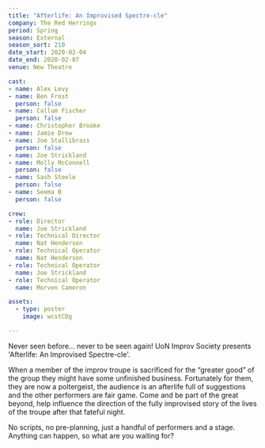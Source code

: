 ```yaml
---
title: "Afterlife: An Improvised Spectre-cle"
company: The Red Herrings
period: Spring
season: External
season_sort: 210
date_start: 2020-02-04
date_end: 2020-02-07
venue: New Theatre

cast:
- name: Alex Levy
- name: Ben Frost
  person: false
- name: Callum Fischer
  person: false
- name: Christopher Brooke
- name: Jamie Drew
- name: Joe Stallibrass
  person: false 
- name: Joe Strickland
- name: Molly McConnell
  person: false 
- name: Sash Steele 
  person: false 
- name: Seema B
  person: false

crew: 
- role: Director
  name: Joe Strickland
- role: Technical Director 
  name: Nat Henderson
- role: Technical Operator 
  name: Nat Henderson
- role: Technical Operator 
  name: Joe Strickland
- role: Technical Operator 
  name: Morven Cameron

assets:
  - type: poster
    image: wcstCDg

---
```


Never seen before... never to be seen again! UoN Improv Society presents 'Afterlife: An Improvised Spectre-cle'.

When a member of the improv troupe is sacrificed for the “greater good” of the group they might have some unfinished business. Fortunately for them, they are now a poltergeist, the audience is an afterlife full of suggestions and the other performers are fair game. Come and be part of the great beyond, help influence the direction of the fully improvised story of the lives of the troupe after that fateful night. 

No scripts, no pre-planning, just a handful of performers and a stage. Anything can happen, so what are you waiting for?